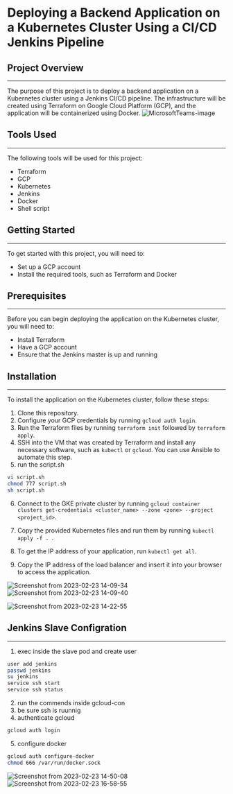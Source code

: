 # Deploying a Backend Application on a Kubernetes Cluster Using a CI/CD Jenkins Pipeline

## Project Overview
----------------

The purpose of this project is to deploy a backend application on a Kubernetes cluster using a Jenkins CI/CD pipeline. The infrastructure will be created using Terraform on Google Cloud Platform (GCP), and the application will be containerized using Docker.
![MicrosoftTeams-image](https://user-images.githubusercontent.com/68289149/220943038-abe62ba5-a8ed-4307-996f-c409fa7e9289.png)

## Tools Used

----------

The following tools will be used for this project:

-   Terraform
-   GCP
-   Kubernetes
-   Jenkins
-   Docker
-   Shell script

## Getting Started
---------------

To get started with this project, you will need to:

-   Set up a GCP account
-   Install the required tools, such as Terraform and Docker

## Prerequisites
-------------

Before you can begin deploying the application on the Kubernetes cluster, you will need to:

-   Install Terraform
-   Have a GCP account
-   Ensure that the Jenkins master is up and running

## Installation
------------

To install the application on the Kubernetes cluster, follow these steps:

1.  Clone this repository.
2.  Configure your GCP credentials by running `gcloud auth login`.
3.  Run the Terraform files by running `terraform init` followed by `terraform apply`.
4.  SSH into the VM that was created by Terraform and install any necessary software, such as `kubectl` or `gcloud`. You can use Ansible to automate this step.
5. run the script.sh
```bash
vi script.sh
chmod 777 script.sh 
sh script.sh
```
6.  Connect to the GKE private cluster by running `gcloud container clusters get-credentials <cluster_name> --zone <zone> --project <project_id>`.

7.  Copy the provided Kubernetes files and run them by running `kubectl apply -f . `.
8.  To get the IP address of your application, run `kubectl get all`.
9.  Copy the IP address of the load balancer and insert it into your browser to access the application.

![Screenshot from 2023-02-23 14-09-34](https://user-images.githubusercontent.com/68289149/220943347-7d574d91-99b6-4d71-ab50-4da99a2af4d8.png)
![Screenshot from 2023-02-23 14-09-40](https://user-images.githubusercontent.com/68289149/220943358-9c86e9ba-3847-43c9-b92e-b3e7478b754c.png)

![Screenshot from 2023-02-23 14-22-55](https://user-images.githubusercontent.com/68289149/220943518-c2fe8d55-f92f-4634-a215-7607ba45a39a.png)

## Jenkins Slave Configration
------------

1. exec inside the slave pod and create user
 ```bash
user add jenkins
passwd jenkins
su jenkins
service ssh start
service ssh status
```
2. run the commends inside gcloud-con
3. be sure ssh is ruunnig
4. authenticate gcloud
```bash
gcloud auth login
```
5. configure docker
```bash
gcloud auth configure-docker
chmod 666 /var/run/docker.sock
```
![Screenshot from 2023-02-23 14-50-08](https://user-images.githubusercontent.com/68289149/220943661-019646bd-6ff0-455e-a097-b471ae187d4e.png)
![Screenshot from 2023-02-23 16-58-55](https://user-images.githubusercontent.com/68289149/220943896-a7c9b959-cf0b-45df-a762-9479dada1b00.png)


